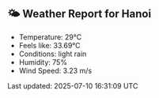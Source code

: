<!-- WEATHER-START -->
## 🌤 Weather Report for Hanoi

- Temperature: 29°C
- Feels like: 33.69°C
- Conditions: light rain
- Humidity: 75%
- Wind Speed: 3.23 m/s

Last updated: 2025-07-10 16:31:09 UTC
<!-- WEATHER-END -->
